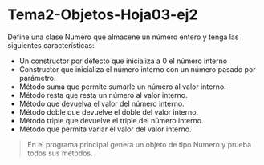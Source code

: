 # Tema2-Objetos-Hoja03-ej2

Define una clase Numero que almacene un número entero y tenga las siguientes
características:
+ Un constructor por defecto que inicializa a 0 el número interno
+ Constructor que inicializa el número interno con un número pasado por parámetro.
+ Método suma que permite sumarle un número al valor interno.
+ Método resta que resta un número al valor interno.
+ Método que devuelva el valor del número interno.
+ Método doble que devuelve el doble del valor interno.
+ Método triple que devuelve el triple del número interno.
+ Método que permita variar el valor del valor interno.<br>

> En el programa principal genera un objeto de tipo Numero y prueba todos sus métodos.
